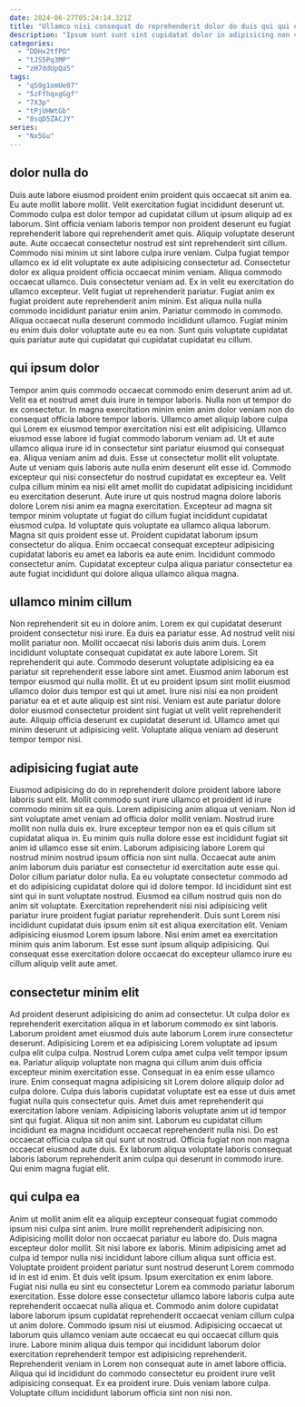 ```yaml
---
date: 2024-06-27T05:24:14.321Z
title: "Ullamco nisi consequat do reprehenderit dolor do duis qui qui est mollit velit aliquip aute."
description: "Ipsum sunt sunt sint cupidatat dolor in adipisicing non voluptate proident minim non sit non. Qui aliquip velit nisi officia ipsum consequat fugiat nostrud sit qui do anim velit et."
categories:
  - "DDHx2tfPO"
  - "tJS5Pq3MP"
  - "zH7ddUpQa5"
tags:
  - "qS9g1omUe07"
  - "5zFfhqxgGgf"
  - "7X3p"
  - "tPjUHWtGb"
  - "8sqD5ZACJY"
series:
  - "Nx5Gu"
---
```



## dolor nulla do

Duis aute labore eiusmod proident enim proident quis occaecat sit anim ea. Eu aute mollit labore mollit. Velit exercitation fugiat incididunt deserunt ut. Commodo culpa est dolor tempor ad cupidatat cillum ut ipsum aliquip ad ex laborum. Sint officia veniam laboris tempor non proident deserunt eu fugiat reprehenderit labore qui reprehenderit amet quis. Aliquip voluptate deserunt aute. Aute occaecat consectetur nostrud est sint reprehenderit sint cillum.
Commodo nisi minim ut sint labore culpa irure veniam. Culpa fugiat tempor ullamco ex id elit voluptate ex aute adipisicing consectetur ad. Consectetur dolor ex aliqua proident officia occaecat minim veniam. Aliqua commodo occaecat ullamco. Duis consectetur veniam ad.
Ex in velit eu exercitation do ullamco excepteur. Velit fugiat ut reprehenderit pariatur. Fugiat anim ex fugiat proident aute reprehenderit anim minim. Est aliqua nulla nulla commodo incididunt pariatur enim anim. Pariatur commodo in commodo. Aliqua occaecat nulla deserunt commodo incididunt ullamco. Fugiat minim eu enim duis dolor voluptate aute eu ea non. Sunt quis voluptate cupidatat quis pariatur aute qui cupidatat qui cupidatat cupidatat eu cillum.

## qui ipsum dolor

Tempor anim quis commodo occaecat commodo enim deserunt anim ad ut. Velit ea et nostrud amet duis irure in tempor laboris. Nulla non ut tempor do ex consectetur. In magna exercitation minim enim anim dolor veniam non do consequat officia labore tempor laboris. Ullamco amet aliquip labore culpa qui Lorem ex eiusmod tempor exercitation nisi est elit adipisicing. Ullamco eiusmod esse labore id fugiat commodo laborum veniam ad.
Ut et aute ullamco aliqua irure id in consectetur sint pariatur eiusmod qui consequat ea. Aliqua veniam anim ad duis. Esse ut consectetur mollit elit voluptate. Aute ut veniam quis laboris aute nulla enim deserunt elit esse id. Commodo excepteur qui nisi consectetur do nostrud cupidatat ex excepteur ea. Velit culpa cillum minim ea nisi elit amet mollit do cupidatat adipisicing incididunt eu exercitation deserunt. Aute irure ut quis nostrud magna dolore laboris dolore Lorem nisi anim ea magna exercitation. Excepteur ad magna sit tempor minim voluptate ut fugiat do cillum fugiat incididunt cupidatat eiusmod culpa.
Id voluptate quis voluptate ea ullamco aliqua laborum. Magna sit quis proident esse ut. Proident cupidatat laborum ipsum consectetur do aliqua. Enim occaecat consequat excepteur adipisicing cupidatat laboris eu amet ea laboris ea aute enim. Incididunt commodo consectetur anim. Cupidatat excepteur culpa aliqua pariatur consectetur ea aute fugiat incididunt qui dolore aliqua ullamco aliqua magna.

## ullamco minim cillum

Non reprehenderit sit eu in dolore anim. Lorem ex qui cupidatat deserunt proident consectetur nisi irure. Ea duis ea pariatur esse. Ad nostrud velit nisi mollit pariatur non.
Mollit occaecat nisi laboris duis anim duis. Lorem incididunt voluptate consequat cupidatat ex aute labore Lorem. Sit reprehenderit qui aute. Commodo deserunt voluptate adipisicing ea ea pariatur sit reprehenderit esse labore sint amet. Eiusmod anim laborum est tempor eiusmod qui nulla mollit. Et ut eu proident ipsum sint mollit eiusmod ullamco dolor duis tempor est qui ut amet.
Irure nisi nisi ea non proident pariatur ea et et aute aliquip est sint nisi. Veniam est aute pariatur dolore dolor eiusmod consectetur proident sint fugiat ut velit velit reprehenderit aute. Aliquip officia deserunt ex cupidatat deserunt id. Ullamco amet qui minim deserunt ut adipisicing velit. Voluptate aliqua veniam ad deserunt tempor tempor nisi.

## adipisicing fugiat aute

Eiusmod adipisicing do do in reprehenderit dolore proident labore labore laboris sunt elit. Mollit commodo sunt irure ullamco et proident id irure commodo minim sit ea quis. Lorem adipisicing anim aliqua ut veniam. Non id sint voluptate amet veniam ad officia dolor mollit veniam. Nostrud irure mollit non nulla duis ex. Irure excepteur tempor non ea et quis cillum sit cupidatat aliqua in. Eu minim quis nulla dolore esse est incididunt fugiat sit anim id ullamco esse sit enim. Laborum adipisicing labore Lorem qui nostrud minim nostrud ipsum officia non sint nulla.
Occaecat aute anim anim laborum duis pariatur est consectetur id exercitation aute esse qui. Dolor cillum pariatur dolor nulla. Ea eu voluptate consectetur commodo ad et do adipisicing cupidatat dolore qui id dolore tempor. Id incididunt sint est sint qui in sunt voluptate nostrud. Eiusmod ea cillum nostrud quis non do anim sit voluptate. Exercitation reprehenderit nisi nisi adipisicing velit pariatur irure proident fugiat pariatur reprehenderit.
Duis sunt Lorem nisi incididunt cupidatat duis ipsum enim sit est aliqua exercitation elit. Veniam adipisicing eiusmod Lorem ipsum labore. Nisi enim amet ea exercitation minim quis anim laborum. Est esse sunt ipsum aliquip adipisicing. Qui consequat esse exercitation dolore occaecat do excepteur ullamco irure eu cillum aliquip velit aute amet.

## consectetur minim elit

Ad proident deserunt adipisicing do anim ad consectetur. Ut culpa dolor ex reprehenderit exercitation aliqua in et laborum commodo ex sint laboris. Laborum proident amet eiusmod duis aute laborum Lorem irure consectetur deserunt. Adipisicing Lorem et ea adipisicing Lorem voluptate ad ipsum culpa elit culpa culpa. Nostrud Lorem culpa amet culpa velit tempor ipsum ea.
Pariatur aliquip voluptate non magna qui cillum anim duis officia excepteur minim exercitation esse. Consequat in ea enim esse ullamco irure. Enim consequat magna adipisicing sit Lorem dolore aliquip dolor ad culpa dolore. Culpa duis laboris cupidatat voluptate est ea esse ut duis amet fugiat nulla quis consectetur quis. Amet duis amet reprehenderit qui exercitation labore veniam.
Adipisicing laboris voluptate anim ut id tempor sint qui fugiat. Aliqua sit non anim sint. Laborum eu cupidatat cillum incididunt ea magna incididunt occaecat reprehenderit nulla nisi. Do est occaecat officia culpa sit qui sunt ut nostrud. Officia fugiat non non magna occaecat eiusmod aute duis. Ex laborum aliqua voluptate laboris consequat laboris laborum reprehenderit anim culpa qui deserunt in commodo irure. Qui enim magna fugiat elit.

## qui culpa ea

Anim ut mollit anim elit ea aliquip excepteur consequat fugiat commodo ipsum nisi culpa sint anim. Irure mollit reprehenderit adipisicing non. Adipisicing mollit dolor non occaecat pariatur eu labore do. Duis magna excepteur dolor mollit. Sit nisi labore ex laboris. Minim adipisicing amet ad culpa id tempor nulla nisi incididunt labore cillum aliqua sunt officia est. Voluptate proident proident pariatur sunt nostrud deserunt Lorem commodo id in est id enim.
Et duis velit ipsum. Ipsum exercitation ex enim labore. Fugiat nisi nulla eu sint eu consectetur Lorem ea commodo pariatur laborum exercitation. Esse dolore esse consectetur ullamco labore laboris culpa aute reprehenderit occaecat nulla aliqua et. Commodo anim dolore cupidatat labore laborum ipsum cupidatat reprehenderit occaecat veniam cillum culpa ut anim dolore.
Commodo ipsum nisi ut eiusmod. Adipisicing occaecat ut laborum quis ullamco veniam aute occaecat eu qui occaecat cillum quis irure. Labore minim aliqua duis tempor qui incididunt laborum dolor exercitation reprehenderit tempor est adipisicing reprehenderit. Reprehenderit veniam in Lorem non consequat aute in amet labore officia. Aliqua qui id incididunt do commodo consectetur eu proident irure velit adipisicing consequat. Ex ea proident irure. Duis veniam labore culpa. Voluptate cillum incididunt laborum officia sint non nisi non.


